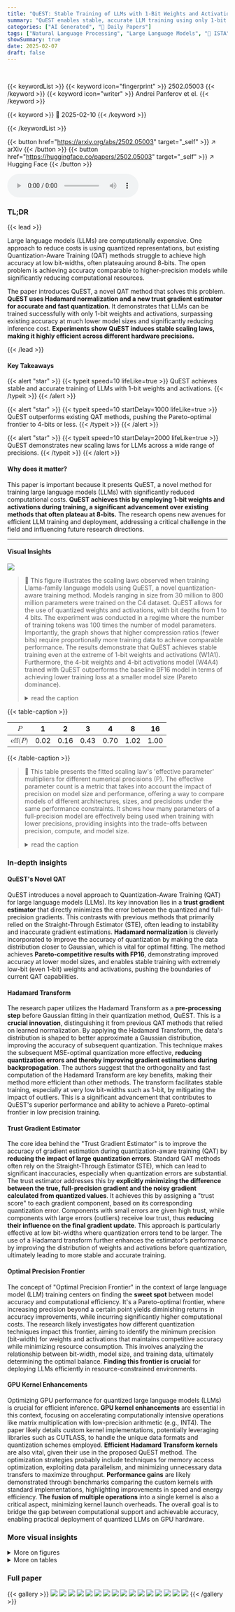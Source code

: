```yaml
---
title: "QuEST: Stable Training of LLMs with 1-Bit Weights and Activations"
summary: "QuEST enables stable, accurate LLM training using only 1-bit weights and activations, achieving Pareto-optimal performance compared to higher-precision models."
categories: ["AI Generated", "🤗 Daily Papers"]
tags: ["Natural Language Processing", "Large Language Models", "🏢 ISTA",]
showSummary: true
date: 2025-02-07
draft: false
---
```


<br>

{{< keywordList >}}
{{< keyword icon="fingerprint" >}} 2502.05003 {{< /keyword >}}
{{< keyword icon="writer" >}} Andrei Panferov et el. {{< /keyword >}}
 
{{< keyword >}} 🤗 2025-02-10 {{< /keyword >}}
 
{{< /keywordList >}}

{{< button href="https://arxiv.org/abs/2502.05003" target="_self" >}}
↗ arXiv
{{< /button >}}
{{< button href="https://huggingface.co/papers/2502.05003" target="_self" >}}
↗ Hugging Face
{{< /button >}}



<audio controls>
    <source src="https://ai-paper-reviewer.com/2502.05003/podcast.wav" type="audio/wav">
    Your browser does not support the audio element.
</audio>


### TL;DR


{{< lead >}}

Large language models (LLMs) are computationally expensive.  One approach to reduce costs is using quantized representations, but existing Quantization-Aware Training (QAT) methods struggle to achieve high accuracy at low bit-widths, often plateauing around 8-bits.  The open problem is achieving accuracy comparable to higher-precision models while significantly reducing computational resources. 



The paper introduces QuEST, a novel QAT method that solves this problem.  **QuEST uses Hadamard normalization and a new trust gradient estimator for accurate and fast quantization**.  It demonstrates that LLMs can be trained successfully with only 1-bit weights and activations, surpassing existing accuracy at much lower model sizes and significantly reducing inference cost. **Experiments show QuEST induces stable scaling laws, making it highly efficient across different hardware precisions.**

{{< /lead >}}


#### Key Takeaways

{{< alert "star" >}}
{{< typeit speed=10 lifeLike=true >}} QuEST achieves stable and accurate training of LLMs with 1-bit weights and activations. {{< /typeit >}}
{{< /alert >}}

{{< alert "star" >}}
{{< typeit speed=10 startDelay=1000 lifeLike=true >}} QuEST outperforms existing QAT methods, pushing the Pareto-optimal frontier to 4-bits or less. {{< /typeit >}}
{{< /alert >}}

{{< alert "star" >}}
{{< typeit speed=10 startDelay=2000 lifeLike=true >}} QuEST demonstrates new scaling laws for LLMs across a wide range of precisions. {{< /typeit >}}
{{< /alert >}}

#### Why does it matter?
This paper is important because it presents QuEST, a novel method for training large language models (LLMs) with significantly reduced computational costs.  **QuEST achieves this by employing 1-bit weights and activations during training, a significant advancement over existing methods that often plateau at 8-bits.** The research opens new avenues for efficient LLM training and deployment, addressing a critical challenge in the field and influencing future research directions.

------
#### Visual Insights



![](https://arxiv.org/html/2502.05003/x1.png)

> 🔼 This figure illustrates the scaling laws observed when training Llama-family language models using QuEST, a novel quantization-aware training method.  Models ranging in size from 30 million to 800 million parameters were trained on the C4 dataset.  QuEST allows for the use of quantized weights and activations, with bit depths from 1 to 4 bits.  The experiment was conducted in a regime where the number of training tokens was 100 times the number of model parameters.  Importantly, the graph shows that higher compression ratios (fewer bits) require proportionally more training data to achieve comparable performance.  The results demonstrate that QuEST achieves stable training even at the extreme of 1-bit weights and activations (W1A1).  Furthermore, the 4-bit weights and 4-bit activations model (W4A4) trained with QuEST outperforms the baseline BF16 model in terms of achieving lower training loss at a smaller model size (Pareto dominance).
> <details>
> <summary>read the caption</summary>
> Figure 1: The scaling law induced by QuEST when training Llama-family models from 30 to 800M parameters on C4, with quantized weights and activations from 1 to 4 bits, in the 100 tokens/parameter regime (higher compression uses proportionally more data at fixed memory). QuEST allows for stable training at 1-bit weights and activations (W1A1), and the QuEST W4A4 model is Pareto-dominant relative to BF16, with lower loss at lower size.
> </details>





{{< table-caption >}}
<table class="ltx_tabular ltx_centering ltx_guessed_headers ltx_align_middle" id="S4.T1.2">
<thead class="ltx_thead">
<tr class="ltx_tr" id="S4.T1.1.1">
<th class="ltx_td ltx_align_left ltx_th ltx_th_column ltx_th_row ltx_border_r ltx_border_tt" id="S4.T1.1.1.1"><math alttext="P" class="ltx_Math" display="inline" id="S4.T1.1.1.1.m1.1"><semantics id="S4.T1.1.1.1.m1.1a"><mi id="S4.T1.1.1.1.m1.1.1" xref="S4.T1.1.1.1.m1.1.1.cmml">P</mi><annotation-xml encoding="MathML-Content" id="S4.T1.1.1.1.m1.1b"><ci id="S4.T1.1.1.1.m1.1.1.cmml" xref="S4.T1.1.1.1.m1.1.1">𝑃</ci></annotation-xml><annotation encoding="application/x-tex" id="S4.T1.1.1.1.m1.1c">P</annotation><annotation encoding="application/x-llamapun" id="S4.T1.1.1.1.m1.1d">italic_P</annotation></semantics></math></th>
<th class="ltx_td ltx_align_left ltx_th ltx_th_column ltx_border_tt" id="S4.T1.1.1.2">1</th>
<th class="ltx_td ltx_align_left ltx_th ltx_th_column ltx_border_tt" id="S4.T1.1.1.3">2</th>
<th class="ltx_td ltx_align_left ltx_th ltx_th_column ltx_border_tt" id="S4.T1.1.1.4">3</th>
<th class="ltx_td ltx_align_left ltx_th ltx_th_column ltx_border_tt" id="S4.T1.1.1.5">4</th>
<th class="ltx_td ltx_align_left ltx_th ltx_th_column ltx_border_tt" id="S4.T1.1.1.6">8</th>
<th class="ltx_td ltx_align_left ltx_th ltx_th_column ltx_border_tt" id="S4.T1.1.1.7">16</th>
</tr>
</thead>
<tbody class="ltx_tbody">
<tr class="ltx_tr" id="S4.T1.2.2">
<th class="ltx_td ltx_align_left ltx_th ltx_th_row ltx_border_bb ltx_border_r ltx_border_tt" id="S4.T1.2.2.1"><math alttext="\text{eff}(P)" class="ltx_Math" display="inline" id="S4.T1.2.2.1.m1.1"><semantics id="S4.T1.2.2.1.m1.1a"><mrow id="S4.T1.2.2.1.m1.1.2" xref="S4.T1.2.2.1.m1.1.2.cmml"><mtext id="S4.T1.2.2.1.m1.1.2.2" xref="S4.T1.2.2.1.m1.1.2.2a.cmml">eff</mtext><mo id="S4.T1.2.2.1.m1.1.2.1" xref="S4.T1.2.2.1.m1.1.2.1.cmml">⁢</mo><mrow id="S4.T1.2.2.1.m1.1.2.3.2" xref="S4.T1.2.2.1.m1.1.2.cmml"><mo id="S4.T1.2.2.1.m1.1.2.3.2.1" stretchy="false" xref="S4.T1.2.2.1.m1.1.2.cmml">(</mo><mi id="S4.T1.2.2.1.m1.1.1" xref="S4.T1.2.2.1.m1.1.1.cmml">P</mi><mo id="S4.T1.2.2.1.m1.1.2.3.2.2" stretchy="false" xref="S4.T1.2.2.1.m1.1.2.cmml">)</mo></mrow></mrow><annotation-xml encoding="MathML-Content" id="S4.T1.2.2.1.m1.1b"><apply id="S4.T1.2.2.1.m1.1.2.cmml" xref="S4.T1.2.2.1.m1.1.2"><times id="S4.T1.2.2.1.m1.1.2.1.cmml" xref="S4.T1.2.2.1.m1.1.2.1"></times><ci id="S4.T1.2.2.1.m1.1.2.2a.cmml" xref="S4.T1.2.2.1.m1.1.2.2"><mtext id="S4.T1.2.2.1.m1.1.2.2.cmml" xref="S4.T1.2.2.1.m1.1.2.2">eff</mtext></ci><ci id="S4.T1.2.2.1.m1.1.1.cmml" xref="S4.T1.2.2.1.m1.1.1">𝑃</ci></apply></annotation-xml><annotation encoding="application/x-tex" id="S4.T1.2.2.1.m1.1c">\text{eff}(P)</annotation><annotation encoding="application/x-llamapun" id="S4.T1.2.2.1.m1.1d">eff ( italic_P )</annotation></semantics></math></th>
<td class="ltx_td ltx_align_left ltx_border_bb ltx_border_tt" id="S4.T1.2.2.2">0.02</td>
<td class="ltx_td ltx_align_left ltx_border_bb ltx_border_tt" id="S4.T1.2.2.3">0.16</td>
<td class="ltx_td ltx_align_left ltx_border_bb ltx_border_tt" id="S4.T1.2.2.4">0.43</td>
<td class="ltx_td ltx_align_left ltx_border_bb ltx_border_tt" id="S4.T1.2.2.5">0.70</td>
<td class="ltx_td ltx_align_left ltx_border_bb ltx_border_tt" id="S4.T1.2.2.6">1.02</td>
<td class="ltx_td ltx_align_left ltx_border_bb ltx_border_tt" id="S4.T1.2.2.7">1.00</td>
</tr>
</tbody>
</table>{{< /table-caption >}}

> 🔼 This table presents the fitted scaling law's 'effective parameter' multipliers for different numerical precisions (P). The effective parameter count is a metric that takes into account the impact of precision on model size and performance, offering a way to compare models of different architectures, sizes, and precisions under the same performance constraints. It shows how many parameters of a full-precision model are effectively being used when training with lower precisions, providing insights into the trade-offs between precision, compute, and model size.
> <details>
> <summary>read the caption</summary>
> Table 1: Fitted scaling-law “effective parameter” multipliers.
> </details>





### In-depth insights


#### QuEST's Novel QAT
QuEST introduces a novel approach to Quantization-Aware Training (QAT) for large language models (LLMs).  Its key innovation lies in a **trust gradient estimator** that directly minimizes the error between the quantized and full-precision gradients. This contrasts with previous methods that primarily relied on the Straight-Through Estimator (STE), often leading to instability and inaccurate gradient estimations.  **Hadamard normalization** is cleverly incorporated to improve the accuracy of quantization by making the data distribution closer to Gaussian, which is vital for optimal fitting.  The method achieves **Pareto-competitive results with FP16**, demonstrating improved accuracy at lower model sizes, and enables stable training with extremely low-bit (even 1-bit) weights and activations, pushing the boundaries of current QAT capabilities.

#### Hadamard Transform
The research paper utilizes the Hadamard Transform as a **pre-processing step** before Gaussian fitting in their quantization method, QuEST.  This is a **crucial innovation**, distinguishing it from previous QAT methods that relied on learned normalization. By applying the Hadamard Transform, the data's distribution is shaped to better approximate a Gaussian distribution, improving the accuracy of subsequent quantization. This technique makes the subsequent MSE-optimal quantization more effective, **reducing quantization errors and thereby improving gradient estimations during backpropagation**. The authors suggest that the orthogonality and fast computation of the Hadamard Transform are key benefits, making their method more efficient than other methods.  The transform facilitates stable training, especially at very low bit-widths such as 1-bit, by mitigating the impact of outliers.  This is a significant advancement that contributes to QuEST's superior performance and ability to achieve a Pareto-optimal frontier in low precision training.

#### Trust Gradient Estimator
The core idea behind the "Trust Gradient Estimator" is to improve the accuracy of gradient estimation during quantization-aware training (QAT) by **reducing the impact of large quantization errors**.  Standard QAT methods often rely on the Straight-Through Estimator (STE), which can lead to significant inaccuracies, especially when quantization errors are substantial. The trust estimator addresses this by **explicitly minimizing the difference between the true, full-precision gradient and the noisy gradient calculated from quantized values**. It achieves this by assigning a "trust score" to each gradient component, based on its corresponding quantization error. Components with small errors are given high trust, while components with large errors (outliers) receive low trust, thus **reducing their influence on the final gradient update**.  This approach is particularly effective at low bit-widths where quantization errors tend to be larger.  The use of a Hadamard transform further enhances the estimator's performance by improving the distribution of weights and activations before quantization, ultimately leading to more stable and accurate training.

#### Optimal Precision Frontier
The concept of "Optimal Precision Frontier" in the context of large language model (LLM) training centers on finding the **sweet spot** between model accuracy and computational efficiency.  It's a Pareto-optimal frontier, where increasing precision beyond a certain point yields diminishing returns in accuracy improvements, while incurring significantly higher computational costs.  The research likely investigates how different quantization techniques impact this frontier, aiming to identify the minimum precision (bit-width) for weights and activations that maintains competitive accuracy while minimizing resource consumption. This involves analyzing the relationship between bit-width, model size, and training data, ultimately determining the optimal balance.  **Finding this frontier is crucial** for deploying LLMs efficiently in resource-constrained environments.

#### GPU Kernel Enhancements
Optimizing GPU performance for quantized large language models (LLMs) is crucial for efficient inference.  **GPU kernel enhancements** are essential in this context, focusing on accelerating computationally intensive operations like matrix multiplication with low-precision arithmetic (e.g., INT4).  The paper likely details custom kernel implementations, potentially leveraging libraries such as CUTLASS, to handle the unique data formats and quantization schemes employed.  **Efficient Hadamard Transform kernels** are also vital, given their use in the proposed QuEST method.  The optimization strategies probably include techniques for memory access optimization, exploiting data parallelism, and minimizing unnecessary data transfers to maximize throughput.  **Performance gains** are likely demonstrated through benchmarks comparing the custom kernels with standard implementations, highlighting improvements in speed and energy efficiency.  **The fusion of multiple operations** into a single kernel is also a critical aspect, minimizing kernel launch overheads.  The overall goal is to bridge the gap between computational support and achievable accuracy, enabling practical deployment of quantized LLMs on GPU hardware.


### More visual insights

<details>
<summary>More on figures
</summary>


![](https://arxiv.org/html/2502.05003/x2.png)

> 🔼 This figure displays the cosine similarity between gradients calculated with different methods (Straight-Through Estimator, trust estimation with and without Hadamard Transform) and the true full-precision gradients during the training of a 30M parameter Llama model. The training dataset comprised 2.7B tokens, and all gradients were calculated at 8-bit precision.  The graph shows the alignment for each gradient estimator across different depths (Transformer blocks) in the model.  This helps in visualizing how accurately each method estimates the gradient compared to the true value, providing insight into the effectiveness and stability of these methods during training.
> <details>
> <summary>read the caption</summary>
> Figure 2: Gradient alignment comparison for a 30M Llama model after training on 2.7B tokens in 8-bit precision.
> </details>



![](https://arxiv.org/html/2502.05003/x3.png)

> 🔼 This figure compares the perplexity (a measure of how well a language model predicts a sequence of words) achieved by QuEST and LSQ, two different quantization-aware training (QAT) methods, across various bit-widths (the number of bits used to represent model weights and activations).  The experiment uses a 30M parameter language model. The results show that QuEST consistently outperforms LSQ in terms of perplexity, and the improvement becomes more pronounced as the bit-width decreases (higher compression). This demonstrates QuEST's effectiveness in achieving better accuracy at lower precisions compared to a tuned version of LSQ.
> <details>
> <summary>read the caption</summary>
> Figure 3: Perplexity (PPL) across bit-widths with QuEST vs. a tuned variant of LSQ on a 30M model. QuEST leads to consistently lower PPL, with the advantage growing with compression.
> </details>



![](https://arxiv.org/html/2502.05003/x4.png)

> 🔼 This figure illustrates the efficiency of different numerical precisions and formats used in training large language models.  The efficiency is measured by the ratio eff(P)/P, where eff(P) represents the effective parameter count for a given precision P, normalized by P itself.  INT, FP, and INT+sparse represent integer, floating-point, and integer with sparsity formats, respectively.  The higher the ratio, the more efficient the representation.  The results indicate that INT4 (4-bit integer) offers the highest efficiency among hardware-supported formats, showing its potential advantage in training large language models.
> <details>
> <summary>read the caption</summary>
> Figure 4: Illustration of the efficiency factors eff⁢(P)/Peff𝑃𝑃\text{eff}(P)/Peff ( italic_P ) / italic_P, arising from our analysis, for different numerical precisions P𝑃Pitalic_P and formats (INT, FP, INT+sparse). Higher is better. INT4 appears to have the highest efficiency among hardware-supported formats.
> </details>



![](https://arxiv.org/html/2502.05003/x5.png)

> 🔼 Figure 5 presents three subfigures illustrating different aspects of QuEST's performance at 4-bit precision. Subfigure (a) compares the performance of three different quantization formats: INT (integer), FP (floating point), and INT+sparse (integer with sparsity). Subfigure (b) shows the scaling laws for weight-only quantization and demonstrates that 2-bit precision achieves Pareto-dominance. Subfigure (c) highlights the positive impact of Hadamard normalization on the trust estimation method used in QuEST.
> <details>
> <summary>read the caption</summary>
> Figure 5: Additional scaling laws induced by QuEST: (a, left) compares INT, FP, and INT+sparse formats at 4-bit precision, (b, middle) shows the scaling laws for weight-only quantization, where 2-bit appears to be Pareto-dominant, while (c, right) shows that trust estimation benefits significantly from Hadamard normalization.
> </details>



![](https://arxiv.org/html/2502.05003/x6.png)

> 🔼 This figure displays the per-layer speedup achieved by using QuEST INT4 compared to BF16 on a single RTX 4090 GPU.  The speedup is calculated considering the costs associated with quantization and dequantization in QuEST, and also factors in the computational overhead of the Hadamard Transform (represented by the orange bars).  Results are shown for both an 800M parameter 4-bit QuEST model and a proportionally larger 7B-parameter model to demonstrate scalability.
> <details>
> <summary>read the caption</summary>
> Figure 6: Per-layer speedups for QuEST INT4 vs BF16, on a single RTX 4090 GPU. The results take into account quantization/dequantization costs for QuEST, and include the cost of the Hadamard transform (orange bar). We present results for the 800M 4-bit QuEST model we trained, as well as inference speedups for a proportional 7B-parameter model.
> </details>



![](https://arxiv.org/html/2502.05003/x7.png)

> 🔼 This figure displays the end-to-end speedup achieved by using QuEST INT4 compared to using BF16 for inference on an 800M parameter model.  The experiment was conducted on a single RTX 4090 GPU, varying the batch size of the input sequences. The results demonstrate that QuEST INT4 offers more significant speedup as the batch size increases. This is expected because larger batch sizes make the computation more compute-bound, allowing QuEST's optimized low-precision operations to show greater performance gains.
> <details>
> <summary>read the caption</summary>
> Figure 7: End-to-end prefill speedups for QuEST INT4 vs BF16, across different batch sizes, using the 800M parameter model on a single RTX 4090 GPU. As expected, QuEST is most effective for larger batch sizes, where the workload is more compute-bound.
> </details>



![](https://arxiv.org/html/2502.05003/x8.png)

> 🔼 This figure shows the fraction of weights masked during training by the QuEST algorithm's trust mask (Mα∗=0) over training iterations for a 30M parameter model.  The trust mask is part of QuEST's approach to estimate gradients accurately in low-precision training.  A higher fraction indicates that a larger portion of the weights are considered unreliable for gradient updates during that iteration. Two lines are plotted, one showing the results with the Hadamard Transform (HT) and the other without. The HT is a component of QuEST, and the figure demonstrates its impact on the fraction of masked weights.  The plot also includes a horizontal line showing the theoretically expected fraction of masked weights, assuming the weights follow a standard normal distribution. The comparison highlights how the Hadamard transform improves the approximation of the weight distribution to a normal distribution, leading to a more consistent trust mask.
> <details>
> <summary>read the caption</summary>
> Figure 8: Fraction of weights for which Mα∗=0subscript𝑀superscript𝛼0M_{\alpha^{*}}=0italic_M start_POSTSUBSCRIPT italic_α start_POSTSUPERSCRIPT ∗ end_POSTSUPERSCRIPT end_POSTSUBSCRIPT = 0 as a function of number of training iterations for a 30M model trained with QuEST.
> </details>



![](https://arxiv.org/html/2502.05003/x9.png)

> 🔼 This figure visualizes the persistence of the trust mask in QuEST's training process for a 30M parameter model using 8-bit weights and activations. It displays the percentage of masked values that remain masked from a previous iteration (old mask iteration) to a subsequent iteration (new mask iteration). The figure compares the mask persistence with and without using the Hadamard Transform (HT), demonstrating that the HT makes the masks significantly less persistent.
> <details>
> <summary>read the caption</summary>
> Figure 9: Fraction of masked values retained from an old iteration to a new iteration for a 30M model trained with QuEST W8A8.
> </details>



![](https://arxiv.org/html/2502.05003/x10.png)

> 🔼 This figure illustrates how the performance of the QuEST model varies with changes to the outer trust scaling factor (represented as 's').  The experiment was conducted during the pretraining phase of a 30M parameter model. The x-axis likely shows different values of 's', and the y-axis likely shows a performance metric, potentially validation loss, reflecting the model's performance for each 's' value.  The graph helps determine the optimal 's' value that balances accuracy and stability during training.
> <details>
> <summary>read the caption</summary>
> Figure 10: Performance of QuEST as a function of the outer trust scaling factor s𝑠sitalic_s for a 30M model pretraining.
> </details>



![](https://arxiv.org/html/2502.05003/x11.png)

> 🔼 This figure displays the training loss curves for four different methods used to train a 30-million parameter language model on 3 billion tokens.  The methods compared are QuEST, LSQ, PACT, and the baseline BF16 training.  The graph in (a) shows the full training progression, revealing that QuEST's loss curve closely mirrors the baseline BF16 method while consistently outperforming the other methods. PACT demonstrates poor convergence and high loss values.  The graph in (b) provides a zoomed-in view of the loss curves after the first 1000 training steps.  This view focuses on the comparison between QuEST and LSQ, illustrating QuEST's consistent superiority in maintaining a lower training loss.
> <details>
> <summary>read the caption</summary>
> Figure 11: Training loss curves for a 30M model trained on 3B tokens with W4A4 bitwidth, comparing QuEST (ours), LSQ, PACT, and BF16. (a) Full training loss curves, showing that QuEST closely follows BF16 and consistently outperforms LSQ, while PACT struggles with high loss. (b) Zoomed-in view of training steps after 1000, excluding PACT for clarity, highlighting that QuEST maintains a lower loss than LSQ throughout training.
> </details>



![](https://arxiv.org/html/2502.05003/x12.png)

> 🔼 This figure displays the results of a hyperparameter search performed for the PACT (Parameterized Clipping Activation) method. The goal was to find optimal settings for a 30-million parameter model using 4-bit weights and activations.  The model was trained on only 10% of the complete dataset. The search space included different values for 'learning rate scaling' and 'alpha weight decay'. The validation loss achieved is visualized using a color gradient, where darker colors represent lower validation loss and therefore better model performance. This heatmap allows for the quick identification of the best hyperparameter combination for this specific model and setting.
> <details>
> <summary>read the caption</summary>
> Figure 12: Hyperparameter search for PACT on a 30M parameter model with 4-bit weights and activations, trained on 10% of the dataset. The search explores different values for learning rate scaling (LR Scale) and alpha weight decay, with validation loss indicated by the color gradient. Lower validation loss (darker colors) corresponds to better configurations.
> </details>



![](https://arxiv.org/html/2502.05003/extracted/6183871/figures/PACT-hparam-search.png)

> 🔼 This figure displays the results of fitting the scaling law model (Equation 5 from the paper) to data obtained from training 3-bit and 4-bit models using the QuEST method.  The x-axis represents model size in Megabits, and the y-axis represents the validation loss on the C4 dataset.  Multiple lines show the results for different ratios of tokens to parameters (25, 50, and 100), illustrating how the relationship between model size and loss changes with varying data-model scaling regimes.
> <details>
> <summary>read the caption</summary>
> Figure 13: Scaling law (5) fit for 3 and 4 bit QuEST with tokens/parameters ratios in {25,50,100}2550100\{25,50,100\}{ 25 , 50 , 100 }.
> </details>



![](https://arxiv.org/html/2502.05003/x13.png)

> 🔼 This figure displays the performance of QuEST at various precision levels (different bit-widths for weights and activations) in relation to the ratio of training tokens to model parameters.  The key takeaway is that, while maintaining a constant model size (memory footprint), the optimal precision shifts depending on the amount of training data used.  The graph shows how the loss (a measure of model performance) changes as this token-to-parameter ratio increases.  A gray line is included as a visual reference to show where 4-bit precision becomes optimal.
> <details>
> <summary>read the caption</summary>
> Figure 14: Different QuEST precision performance as a function of tokens-to-parameters ratio at a fixed model memory footprint. The gray line indicates a 4-bit optimality threshold.
> </details>



</details>




<details>
<summary>More on tables
</summary>


{{< table-caption >}}
<table class="ltx_tabular ltx_centering ltx_guessed_headers ltx_align_middle" id="A1.T2.1">
<thead class="ltx_thead">
<tr class="ltx_tr" id="A1.T2.1.1.1">
<th class="ltx_td ltx_align_left ltx_th ltx_th_column ltx_th_row ltx_border_r ltx_border_tt" id="A1.T2.1.1.1.1">Model</th>
<th class="ltx_td ltx_align_center ltx_th ltx_th_column ltx_border_tt" id="A1.T2.1.1.1.2">HellaSWAG Accuracy (%) ↑</th>
</tr>
</thead>
<tbody class="ltx_tbody">
<tr class="ltx_tr" id="A1.T2.1.2.1">
<th class="ltx_td ltx_align_left ltx_th ltx_th_row ltx_border_r ltx_border_t" id="A1.T2.1.2.1.1">BF16 (800M, 80B tokens)</th>
<td class="ltx_td ltx_align_center ltx_border_t" id="A1.T2.1.2.1.2">39.52</td>
</tr>
<tr class="ltx_tr" id="A1.T2.1.3.2">
<th class="ltx_td ltx_align_left ltx_th ltx_th_row ltx_border_bb ltx_border_r" id="A1.T2.1.3.2.1">QuEST 4-bit (800M, 80B tokens)</th>
<td class="ltx_td ltx_align_center ltx_border_bb" id="A1.T2.1.3.2.2">39.22</td>
</tr>
</tbody>
</table>{{< /table-caption >}}
> 🔼 This table presents the results of a zero-shot evaluation on the HellaSWAG benchmark, a test of commonsense reasoning.  It compares the accuracy of an 800-million parameter model trained using QuEST with 4-bit precision against a model trained with standard BF16 precision.  Both models were trained on 80 billion tokens.  The nearly identical accuracy scores demonstrate that QuEST's quantization-aware training preserves model performance, even with significantly reduced computational cost and precision.
> <details>
> <summary>read the caption</summary>
> Table 2: Zero-shot evaluation on HellaSWAG comparing QuEST 4-bit to its BF16 counterpart. The results are nearly identical, confirming that training with QuEST is lossless.
> </details>

{{< table-caption >}}
<table class="ltx_tabular ltx_centering ltx_guessed_headers ltx_align_middle" id="A2.T3.1">
<tbody class="ltx_tbody">
<tr class="ltx_tr" id="A2.T3.1.1.1">
<th class="ltx_td ltx_align_left ltx_th ltx_th_row ltx_border_r" id="A2.T3.1.1.1.1">Model size</th>
<td class="ltx_td ltx_align_center" id="A2.T3.1.1.1.2">30M</td>
<td class="ltx_td ltx_align_center" id="A2.T3.1.1.1.3">50M</td>
<td class="ltx_td ltx_align_center" id="A2.T3.1.1.1.4">100M</td>
<td class="ltx_td ltx_align_center" id="A2.T3.1.1.1.5">200M</td>
<td class="ltx_td ltx_align_center" id="A2.T3.1.1.1.6">430M</td>
<td class="ltx_td ltx_align_center" id="A2.T3.1.1.1.7">800M</td>
</tr>
<tr class="ltx_tr" id="A2.T3.1.2.2">
<th class="ltx_td ltx_align_left ltx_th ltx_th_row ltx_border_r ltx_border_t" id="A2.T3.1.2.2.1">Num. Blocks</th>
<td class="ltx_td ltx_align_center ltx_border_t" id="A2.T3.1.2.2.2">6</td>
<td class="ltx_td ltx_align_center ltx_border_t" id="A2.T3.1.2.2.3">7</td>
<td class="ltx_td ltx_align_center ltx_border_t" id="A2.T3.1.2.2.4">8</td>
<td class="ltx_td ltx_align_center ltx_border_t" id="A2.T3.1.2.2.5">10</td>
<td class="ltx_td ltx_align_center ltx_border_t" id="A2.T3.1.2.2.6">13</td>
<td class="ltx_td ltx_align_center ltx_border_t" id="A2.T3.1.2.2.7">16</td>
</tr>
<tr class="ltx_tr" id="A2.T3.1.3.3">
<th class="ltx_td ltx_align_left ltx_th ltx_th_row ltx_border_r" id="A2.T3.1.3.3.1">Hidden Size</th>
<td class="ltx_td ltx_align_center" id="A2.T3.1.3.3.2">640</td>
<td class="ltx_td ltx_align_center" id="A2.T3.1.3.3.3">768</td>
<td class="ltx_td ltx_align_center" id="A2.T3.1.3.3.4">1024</td>
<td class="ltx_td ltx_align_center" id="A2.T3.1.3.3.5">1280</td>
<td class="ltx_td ltx_align_center" id="A2.T3.1.3.3.6">1664</td>
<td class="ltx_td ltx_align_center" id="A2.T3.1.3.3.7">2048</td>
</tr>
<tr class="ltx_tr" id="A2.T3.1.4.4">
<th class="ltx_td ltx_align_left ltx_th ltx_th_row ltx_border_r" id="A2.T3.1.4.4.1">Num. Attn. Heads</th>
<td class="ltx_td ltx_align_center" id="A2.T3.1.4.4.2">5</td>
<td class="ltx_td ltx_align_center" id="A2.T3.1.4.4.3">6</td>
<td class="ltx_td ltx_align_center" id="A2.T3.1.4.4.4">8</td>
<td class="ltx_td ltx_align_center" id="A2.T3.1.4.4.5">10</td>
<td class="ltx_td ltx_align_center" id="A2.T3.1.4.4.6">13</td>
<td class="ltx_td ltx_align_center" id="A2.T3.1.4.4.7">16</td>
</tr>
<tr class="ltx_tr" id="A2.T3.1.5.5">
<th class="ltx_td ltx_align_left ltx_th ltx_th_row ltx_border_r" id="A2.T3.1.5.5.1">Learning Rate</th>
<td class="ltx_td ltx_align_center" id="A2.T3.1.5.5.2">0.0012</td>
<td class="ltx_td ltx_align_center" id="A2.T3.1.5.5.3">0.0012</td>
<td class="ltx_td ltx_align_center" id="A2.T3.1.5.5.4">0.0006</td>
<td class="ltx_td ltx_align_center" id="A2.T3.1.5.5.5">0.0003</td>
<td class="ltx_td ltx_align_center" id="A2.T3.1.5.5.6">0.00015</td>
<td class="ltx_td ltx_align_center" id="A2.T3.1.5.5.7">0.000075</td>
</tr>
<tr class="ltx_tr" id="A2.T3.1.6.6">
<th class="ltx_td ltx_align_left ltx_th ltx_th_row ltx_border_r" id="A2.T3.1.6.6.1">Num. Tokens</th>
<td class="ltx_td ltx_align_center" id="A2.T3.1.6.6.2">3B</td>
<td class="ltx_td ltx_align_center" id="A2.T3.1.6.6.3">5B</td>
<td class="ltx_td ltx_align_center" id="A2.T3.1.6.6.4">10B</td>
<td class="ltx_td ltx_align_center" id="A2.T3.1.6.6.5">20B</td>
<td class="ltx_td ltx_align_center" id="A2.T3.1.6.6.6">43B</td>
<td class="ltx_td ltx_align_center" id="A2.T3.1.6.6.7">80B</td>
</tr>
</tbody>
</table>{{< /table-caption >}}
> 🔼 This table lists the hyperparameters used to train Llama-family language models of different sizes.  It shows the number of blocks, the hidden size, the number of attention heads, the learning rate, and the total number of tokens used for training for each model size (30M, 50M, 100M, 200M, 430M, and 800M parameters). These parameters were used for experiments in the paper to ensure consistent training across different model sizes.
> <details>
> <summary>read the caption</summary>
> Table 3: Hyper-parameters used for each model size.
> </details>

{{< table-caption >}}
<table class="ltx_tabular ltx_centering ltx_guessed_headers ltx_align_middle" id="A2.T4.1">
<thead class="ltx_thead">
<tr class="ltx_tr" id="A2.T4.1.1.1">
<th class="ltx_td ltx_align_left ltx_th ltx_th_column ltx_th_row ltx_border_r ltx_border_tt" id="A2.T4.1.1.1.1">Weight Decay</th>
<th class="ltx_td ltx_align_center ltx_th ltx_th_column ltx_border_tt" id="A2.T4.1.1.1.2">2-bit PPL ↓</th>
<th class="ltx_td ltx_align_center ltx_th ltx_th_column ltx_border_tt" id="A2.T4.1.1.1.3">3-bit PPL ↓</th>
<th class="ltx_td ltx_align_center ltx_th ltx_th_column ltx_border_tt" id="A2.T4.1.1.1.4">4-bit PPL ↓</th>
</tr>
</thead>
<tbody class="ltx_tbody">
<tr class="ltx_tr" id="A2.T4.1.2.1">
<th class="ltx_td ltx_align_left ltx_th ltx_th_row ltx_border_r ltx_border_t" id="A2.T4.1.2.1.1">0.001</th>
<td class="ltx_td ltx_align_center ltx_border_t" id="A2.T4.1.2.1.2">37.02</td>
<td class="ltx_td ltx_align_center ltx_border_t" id="A2.T4.1.2.1.3">31.10</td>
<td class="ltx_td ltx_align_center ltx_border_t" id="A2.T4.1.2.1.4">27.93</td>
</tr>
<tr class="ltx_tr" id="A2.T4.1.3.2">
<th class="ltx_td ltx_align_left ltx_th ltx_th_row ltx_border_r" id="A2.T4.1.3.2.1">0.01</th>
<td class="ltx_td ltx_align_center" id="A2.T4.1.3.2.2">36.91</td>
<td class="ltx_td ltx_align_center" id="A2.T4.1.3.2.3">30.89</td>
<td class="ltx_td ltx_align_center" id="A2.T4.1.3.2.4">27.72</td>
</tr>
<tr class="ltx_tr" id="A2.T4.1.4.3">
<th class="ltx_td ltx_align_left ltx_th ltx_th_row ltx_border_r" id="A2.T4.1.4.3.1">0.1</th>
<td class="ltx_td ltx_align_center" id="A2.T4.1.4.3.2"><span class="ltx_text ltx_font_bold" id="A2.T4.1.4.3.2.1">36.54</span></td>
<td class="ltx_td ltx_align_center" id="A2.T4.1.4.3.3"><span class="ltx_text ltx_font_bold" id="A2.T4.1.4.3.3.1">30.26</span></td>
<td class="ltx_td ltx_align_center" id="A2.T4.1.4.3.4"><span class="ltx_text ltx_font_bold" id="A2.T4.1.4.3.4.1">27.51</span></td>
</tr>
<tr class="ltx_tr" id="A2.T4.1.5.4">
<th class="ltx_td ltx_align_left ltx_th ltx_th_row ltx_border_bb ltx_border_r" id="A2.T4.1.5.4.1">1.0</th>
<td class="ltx_td ltx_align_center ltx_border_bb" id="A2.T4.1.5.4.2">38.12</td>
<td class="ltx_td ltx_align_center ltx_border_bb" id="A2.T4.1.5.4.3">31.16</td>
<td class="ltx_td ltx_align_center ltx_border_bb" id="A2.T4.1.5.4.4">28.67</td>
</tr>
</tbody>
</table>{{< /table-caption >}}
> 🔼 This table presents the results of a hyperparameter search for the LSQ (Learned Step Size Quantization) method, focusing on the weight decay parameter.  The search was conducted for a 30-million parameter language model across three different bitwidths (2-bit, 3-bit, and 4-bit).  For each bitwidth, the table shows the validation perplexity (PPL) achieved with various weight decay values. The lowest PPL for each bitwidth, indicating the best-performing hyperparameter setting, is highlighted in bold.
> <details>
> <summary>read the caption</summary>
> Table 4: Weight decay hyperparameter search results for LSQ across different bitwidths of 30M model. The best-performing setting is highlighted in bold.
> </details>

</details>




### Full paper

{{< gallery >}}
<img src="https://ai-paper-reviewer.com/2502.05003/1.png" class="grid-w50 md:grid-w33 xl:grid-w25" />
<img src="https://ai-paper-reviewer.com/2502.05003/2.png" class="grid-w50 md:grid-w33 xl:grid-w25" />
<img src="https://ai-paper-reviewer.com/2502.05003/3.png" class="grid-w50 md:grid-w33 xl:grid-w25" />
<img src="https://ai-paper-reviewer.com/2502.05003/4.png" class="grid-w50 md:grid-w33 xl:grid-w25" />
<img src="https://ai-paper-reviewer.com/2502.05003/5.png" class="grid-w50 md:grid-w33 xl:grid-w25" />
<img src="https://ai-paper-reviewer.com/2502.05003/6.png" class="grid-w50 md:grid-w33 xl:grid-w25" />
<img src="https://ai-paper-reviewer.com/2502.05003/7.png" class="grid-w50 md:grid-w33 xl:grid-w25" />
<img src="https://ai-paper-reviewer.com/2502.05003/8.png" class="grid-w50 md:grid-w33 xl:grid-w25" />
<img src="https://ai-paper-reviewer.com/2502.05003/9.png" class="grid-w50 md:grid-w33 xl:grid-w25" />
<img src="https://ai-paper-reviewer.com/2502.05003/10.png" class="grid-w50 md:grid-w33 xl:grid-w25" />
<img src="https://ai-paper-reviewer.com/2502.05003/11.png" class="grid-w50 md:grid-w33 xl:grid-w25" />
<img src="https://ai-paper-reviewer.com/2502.05003/12.png" class="grid-w50 md:grid-w33 xl:grid-w25" />
<img src="https://ai-paper-reviewer.com/2502.05003/13.png" class="grid-w50 md:grid-w33 xl:grid-w25" />
<img src="https://ai-paper-reviewer.com/2502.05003/14.png" class="grid-w50 md:grid-w33 xl:grid-w25" />
<img src="https://ai-paper-reviewer.com/2502.05003/15.png" class="grid-w50 md:grid-w33 xl:grid-w25" />
<img src="https://ai-paper-reviewer.com/2502.05003/16.png" class="grid-w50 md:grid-w33 xl:grid-w25" />
{{< /gallery >}}
